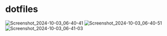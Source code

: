 # dotfiles

![Screenshot_2024-10-03_06-40-41](https://github.com/user-attachments/assets/c00f5722-5feb-44d2-aa2e-cd6f2b8af136)
![Screenshot_2024-10-03_06-40-51](https://github.com/user-attachments/assets/d02dfdd4-d12c-41ea-b6c2-8b8dfe93eafc)
![Screenshot_2024-10-03_06-41-03](https://github.com/user-attachments/assets/a9e4d249-62b8-4ed3-8f95-e4a18f420b4b)
